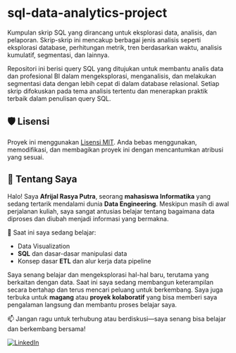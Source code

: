 # sql-data-analytics-project

Kumpulan skrip SQL yang dirancang untuk eksplorasi data, analisis, dan pelaporan. Skrip-skrip ini mencakup berbagai jenis analisis seperti eksplorasi database, perhitungan metrik, tren berdasarkan waktu, analisis kumulatif, segmentasi, dan lainnya.

Repositori ini berisi query SQL yang ditujukan untuk membantu analis data dan profesional BI dalam mengeksplorasi, menganalisis, dan melakukan segmentasi data dengan lebih cepat di dalam database relasional. Setiap skrip difokuskan pada tema analisis tertentu dan menerapkan praktik terbaik dalam penulisan query SQL.

## 🛡️ Lisensi

Proyek ini menggunakan [Lisensi MIT](LICENSE). Anda bebas menggunakan, memodifikasi, dan membagikan proyek ini dengan mencantumkan atribusi yang sesuai.

## 🌟 Tentang Saya

Halo! Saya **Afrijal Rasya Putra**, seorang **mahasiswa Informatika** yang sedang tertarik mendalami dunia **Data Engineering**. Meskipun masih di awal perjalanan kuliah, saya sangat antusias belajar tentang bagaimana data diproses dan diubah menjadi informasi yang bermakna.

📌 Saat ini saya sedang belajar:
- Data Visualization
- **SQL** dan dasar-dasar manipulasi data
- Konsep dasar **ETL** dan alur kerja data pipeline

Saya senang belajar dan mengeksplorasi hal-hal baru, terutama yang berkaitan dengan data. Saat ini saya sedang membangun keterampilan secara bertahap dan terus mencari peluang untuk berkembang. Saya juga terbuka untuk **magang** atau **proyek kolaboratif** yang bisa memberi saya pengalaman langsung dan membantu proses belajar saya.

📫 Jangan ragu untuk terhubung atau berdiskusi—saya senang bisa belajar dan berkembang bersama!

[![LinkedIn](https://img.shields.io/badge/LinkedIn-0077B5?style=for-the-badge&logo=linkedin&logoColor=white)](https://www.linkedin.com/in/afrijalrasyaputra/)
